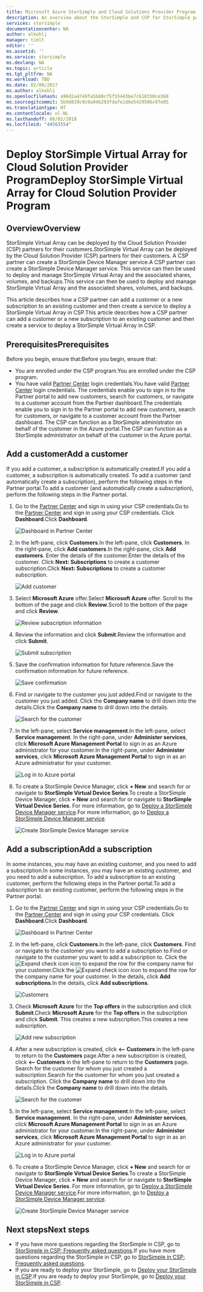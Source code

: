 ```yaml
---
title: Microsoft Azure StorSimple and Cloud Solutions Provider Program Overview | Microsoft Docs
description: An overview about the StorSimple and CSP for StorSimple partners.
services: storsimple
documentationcenter: NA
author: alkohli
manager: timlt
editor: ''
ms.assetid: ''
ms.service: storsimple
ms.devlang: NA
ms.topic: article
ms.tgt_pltfrm: NA
ms.workload: TBD
ms.date: 02/08/2017
ms.author: alkohli
ms.openlocfilehash: a96d2a4749fa5b88cf5f55443be7c618350ce368
ms.sourcegitcommit: 5b9d839c0c0a94b293fdafe1d6e5429506c07e05
ms.translationtype: HT
ms.contentlocale: nl-NL
ms.lasthandoff: 08/02/2018
ms.locfileid: "44563554"
---
```

# <a name="deploy-storsimple-virtual-array-for-cloud-solution-provider-program"></a><span data-ttu-id="a516d-103">Deploy StorSimple Virtual Array for Cloud Solution Provider Program</span><span class="sxs-lookup"><span data-stu-id="a516d-103">Deploy StorSimple Virtual Array for Cloud Solution Provider Program</span></span>

## <a name="overview"></a><span data-ttu-id="a516d-104">Overview</span><span class="sxs-lookup"><span data-stu-id="a516d-104">Overview</span></span>

<span data-ttu-id="a516d-105">StorSimple Virtual Array can be deployed by the Cloud Solution Provider (CSP) partners for their customers.</span><span class="sxs-lookup"><span data-stu-id="a516d-105">StorSimple Virtual Array can be deployed by the Cloud Solution Provider (CSP) partners for their customers.</span></span> <span data-ttu-id="a516d-106">A CSP partner can create a StorSimple Device Manager service.</span><span class="sxs-lookup"><span data-stu-id="a516d-106">A CSP partner can create a StorSimple Device Manager service.</span></span> <span data-ttu-id="a516d-107">This service can then be used to deploy and manage StorSimple Virtual Array and the associated shares, volumes, and backups.</span><span class="sxs-lookup"><span data-stu-id="a516d-107">This service can then be used to deploy and manage StorSimple Virtual Array and the associated shares, volumes, and backups.</span></span>

<span data-ttu-id="a516d-108">This article describes how a CSP partner can add a customer or a new subscription to an existing customer and then create a service to deploy a StorSimple Virtual Array in CSP.</span><span class="sxs-lookup"><span data-stu-id="a516d-108">This article describes how a CSP partner can add a customer or a new subscription to an existing customer and then create a service to deploy a StorSimple Virtual Array in CSP.</span></span>

## <a name="prerequisites"></a><span data-ttu-id="a516d-109">Prerequisites</span><span class="sxs-lookup"><span data-stu-id="a516d-109">Prerequisites</span></span>

<span data-ttu-id="a516d-110">Before you begin, ensure that:</span><span class="sxs-lookup"><span data-stu-id="a516d-110">Before you begin, ensure that:</span></span>

- <span data-ttu-id="a516d-111">You are enrolled under the CSP program.</span><span class="sxs-lookup"><span data-stu-id="a516d-111">You are enrolled under the CSP program.</span></span>
- <span data-ttu-id="a516d-112">You have valid [Partner Center](http://partnercenter.microsoft.com/) login credentials.</span><span class="sxs-lookup"><span data-stu-id="a516d-112">You have valid [Partner Center](http://partnercenter.microsoft.com/) login credentials.</span></span> <span data-ttu-id="a516d-113">The credentials enable you to sign in to the Partner portal to add new customers, search for customers, or navigate to a customer account from the Partner dashboard.</span><span class="sxs-lookup"><span data-stu-id="a516d-113">The credentials enable you to sign in to the Partner portal to add new customers, search for customers, or navigate to a customer account from the Partner dashboard.</span></span> <span data-ttu-id="a516d-114">The CSP can function as a StorSimple administrator on behalf of the customer in the Azure portal.</span><span class="sxs-lookup"><span data-stu-id="a516d-114">The CSP can function as a StorSimple administrator on behalf of the customer in the Azure portal.</span></span>
                             
## <a name="add-a-customer"></a><span data-ttu-id="a516d-115">Add a customer</span><span class="sxs-lookup"><span data-stu-id="a516d-115">Add a customer</span></span>

<span data-ttu-id="a516d-116">If you add a customer, a subscription is automatically created.</span><span class="sxs-lookup"><span data-stu-id="a516d-116">If you add a customer, a subscription is automatically created.</span></span> <span data-ttu-id="a516d-117">To add a customer (and automatically create a subscription), perform the following steps in the Partner portal.</span><span class="sxs-lookup"><span data-stu-id="a516d-117">To add a customer (and automatically create a subscription), perform the following steps in the Partner portal.</span></span>

1. <span data-ttu-id="a516d-118">Go to the [Partner Center](http://partnercenter.microsoft.com/) and sign in using your CSP credentials.</span><span class="sxs-lookup"><span data-stu-id="a516d-118">Go to the [Partner Center](http://partnercenter.microsoft.com/) and sign in using your CSP credentials.</span></span> <span data-ttu-id="a516d-119">Click **Dashboard**.</span><span class="sxs-lookup"><span data-stu-id="a516d-119">Click **Dashboard**.</span></span>

     ![Dashboard in Partner Center](https://docstestmedia1.blob.core.windows.net/azure-media/articles/storsimple/media/storsimple-partner-csp-deploy/image1.png)
                              
2. <span data-ttu-id="a516d-121">In the left-pane, click **Customers**.</span><span class="sxs-lookup"><span data-stu-id="a516d-121">In the left-pane, click **Customers**.</span></span> <span data-ttu-id="a516d-122">In the right-pane, click **Add customers**.</span><span class="sxs-lookup"><span data-stu-id="a516d-122">In the right-pane, click **Add customers**.</span></span> <span data-ttu-id="a516d-123">Enter the details of the customer.</span><span class="sxs-lookup"><span data-stu-id="a516d-123">Enter the details of the customer.</span></span> <span data-ttu-id="a516d-124">Click **Next: Subscriptions** to create a customer subscription.</span><span class="sxs-lookup"><span data-stu-id="a516d-124">Click **Next: Subscriptions** to create a customer subscription.</span></span>

    ![Add customer](https://docstestmedia1.blob.core.windows.net/azure-media/articles/storsimple/media/storsimple-partner-csp-deploy/image2.png)

3.  <span data-ttu-id="a516d-126">Select **Microsoft Azure** offer.</span><span class="sxs-lookup"><span data-stu-id="a516d-126">Select **Microsoft Azure** offer.</span></span> <span data-ttu-id="a516d-127">Scroll to the bottom of the page and click **Review**.</span><span class="sxs-lookup"><span data-stu-id="a516d-127">Scroll to the bottom of the page and click **Review**.</span></span>

    ![Review subscription information](https://docstestmedia1.blob.core.windows.net/azure-media/articles/storsimple/media/storsimple-partner-csp-deploy/image3.png)
                              
4. <span data-ttu-id="a516d-129">Review the information and click **Submit**.</span><span class="sxs-lookup"><span data-stu-id="a516d-129">Review the information and click **Submit**.</span></span>

    ![Submit subscription](https://docstestmedia1.blob.core.windows.net/azure-media/articles/storsimple/media/storsimple-partner-csp-deploy/image4.png)

5. <span data-ttu-id="a516d-131">Save the confirmation information for future reference.</span><span class="sxs-lookup"><span data-stu-id="a516d-131">Save the confirmation information for future reference.</span></span>

    ![Save confirmation](https://docstestmedia1.blob.core.windows.net/azure-media/articles/storsimple/media/storsimple-partner-csp-deploy/image5.png)

6. <span data-ttu-id="a516d-133">Find or navigate to the customer you just added.</span><span class="sxs-lookup"><span data-stu-id="a516d-133">Find or navigate to the customer you just added.</span></span> <span data-ttu-id="a516d-134">Click the **Company name** to drill down into the details.</span><span class="sxs-lookup"><span data-stu-id="a516d-134">Click the **Company name** to drill down into the details.</span></span>

    ![Search for the customer](https://docstestmedia1.blob.core.windows.net/azure-media/articles/storsimple/media/storsimple-partner-csp-deploy/image6.png)  

7. <span data-ttu-id="a516d-136">In the left-pane, select **Service management**.</span><span class="sxs-lookup"><span data-stu-id="a516d-136">In the left-pane, select **Service management**.</span></span> <span data-ttu-id="a516d-137">In the right-pane, under **Administer services**, click **Microsoft Azure Management Portal** to sign in as an Azure administrator for your customer.</span><span class="sxs-lookup"><span data-stu-id="a516d-137">In the right-pane, under **Administer services**, click **Microsoft Azure Management Portal** to sign in as an Azure administrator for your customer.</span></span>

    ![Log in to Azure portal](https://docstestmedia1.blob.core.windows.net/azure-media/articles/storsimple/media/storsimple-partner-csp-deploy/image9.png)

8. <span data-ttu-id="a516d-139">To create a StorSimple Device Manager, click **+ New** and search for or navigate to **StorSimple Virtual Device Series**.</span><span class="sxs-lookup"><span data-stu-id="a516d-139">To create a StorSimple Device Manager, click **+ New** and search for or navigate to **StorSimple Virtual Device Series**.</span></span> <span data-ttu-id="a516d-140">For more information, go to [Deploy a StorSimple Device Manager service](storsimple-virtual-array-manage-service.md).</span><span class="sxs-lookup"><span data-stu-id="a516d-140">For more information, go to [Deploy a StorSimple Device Manager service](storsimple-virtual-array-manage-service.md).</span></span>

    ![Create StorSimple Device Manager service](https://docstestmedia1.blob.core.windows.net/azure-media/articles/storsimple/media/storsimple-partner-csp-deploy/image8.png)


## <a name="add-a-subscription"></a><span data-ttu-id="a516d-142">Add a subscription</span><span class="sxs-lookup"><span data-stu-id="a516d-142">Add a subscription</span></span>

<span data-ttu-id="a516d-143">In some instances, you may have an existing customer, and you need to add a subscription.</span><span class="sxs-lookup"><span data-stu-id="a516d-143">In some instances, you may have an existing customer, and you need to add a subscription.</span></span> <span data-ttu-id="a516d-144">To add a subscription to an existing customer, perform the following steps in the Partner portal.</span><span class="sxs-lookup"><span data-stu-id="a516d-144">To add a subscription to an existing customer, perform the following steps in the Partner portal.</span></span>

1. <span data-ttu-id="a516d-145">Go to the [Partner Center](http://partnercenter.microsoft.com/) and sign in using your CSP credentials.</span><span class="sxs-lookup"><span data-stu-id="a516d-145">Go to the [Partner Center](http://partnercenter.microsoft.com/) and sign in using your CSP credentials.</span></span> <span data-ttu-id="a516d-146">Click **Dashboard**.</span><span class="sxs-lookup"><span data-stu-id="a516d-146">Click **Dashboard**.</span></span>

     ![Dashboard in Partner Center](https://docstestmedia1.blob.core.windows.net/azure-media/articles/storsimple/media/storsimple-partner-csp-deploy/image1.png)
                              
2. <span data-ttu-id="a516d-148">In the left-pane, click **Customers**.</span><span class="sxs-lookup"><span data-stu-id="a516d-148">In the left-pane, click **Customers**.</span></span> <span data-ttu-id="a516d-149">Find or navigate to the customer you want to add a subscription to.</span><span class="sxs-lookup"><span data-stu-id="a516d-149">Find or navigate to the customer you want to add a subscription to.</span></span> <span data-ttu-id="a516d-150">Click the ![Expand check icon](https://docstestmedia1.blob.core.windows.net/azure-media/articles/storsimple/media/storsimple-partner-csp-deploy/expand_pane_icon.png) icon to expand the row for the company name for your customer.</span><span class="sxs-lookup"><span data-stu-id="a516d-150">Click the ![Expand check icon](https://docstestmedia1.blob.core.windows.net/azure-media/articles/storsimple/media/storsimple-partner-csp-deploy/expand_pane_icon.png) icon to expand the row for the company name for your customer.</span></span> <span data-ttu-id="a516d-151">In the details, click **Add subscriptions**.</span><span class="sxs-lookup"><span data-stu-id="a516d-151">In the details, click **Add subscriptions**.</span></span>

    ![Customers](https://docstestmedia1.blob.core.windows.net/azure-media/articles/storsimple/media/storsimple-partner-csp-deploy/image10.png)

3. <span data-ttu-id="a516d-153">Check **Microsoft Azure** for the **Top offers** in the subscription and click **Submit**.</span><span class="sxs-lookup"><span data-stu-id="a516d-153">Check **Microsoft Azure** for the **Top offers** in the subscription and click **Submit**.</span></span> <span data-ttu-id="a516d-154">This creates a new subscription.</span><span class="sxs-lookup"><span data-stu-id="a516d-154">This creates a new subscription.</span></span>

    ![Add new subscription](https://docstestmedia1.blob.core.windows.net/azure-media/articles/storsimple/media/storsimple-partner-csp-deploy/image11.png)

6. <span data-ttu-id="a516d-156">After a new subscription is created, click **<-- Customers** in the left-pane to return to the **Customers** page.</span><span class="sxs-lookup"><span data-stu-id="a516d-156">After a new subscription is created, click **<-- Customers** in the left-pane to return to the **Customers** page.</span></span> <span data-ttu-id="a516d-157">Search for the customer for whom you just created a subscription.</span><span class="sxs-lookup"><span data-stu-id="a516d-157">Search for the customer for whom you just created a subscription.</span></span> <span data-ttu-id="a516d-158">Click the **Company name** to drill down into the details.</span><span class="sxs-lookup"><span data-stu-id="a516d-158">Click the **Company name** to drill down into the details.</span></span>

    ![Search for the customer](https://docstestmedia1.blob.core.windows.net/azure-media/articles/storsimple/media/storsimple-partner-csp-deploy/image6.png)  

7. <span data-ttu-id="a516d-160">In the left-pane, select **Service management**.</span><span class="sxs-lookup"><span data-stu-id="a516d-160">In the left-pane, select **Service management**.</span></span> <span data-ttu-id="a516d-161">In the right-pane, under **Administer services**, click **Microsoft Azure Management Portal** to sign in as an Azure administrator for your customer.</span><span class="sxs-lookup"><span data-stu-id="a516d-161">In the right-pane, under **Administer services**, click **Microsoft Azure Management Portal** to sign in as an Azure administrator for your customer.</span></span>

    ![Log in to Azure portal](https://docstestmedia1.blob.core.windows.net/azure-media/articles/storsimple/media/storsimple-partner-csp-deploy/image9.png)

8. <span data-ttu-id="a516d-163">To create a StorSimple Device Manager, click **+ New** and search for or navigate to **StorSimple Virtual Device Series**.</span><span class="sxs-lookup"><span data-stu-id="a516d-163">To create a StorSimple Device Manager, click **+ New** and search for or navigate to **StorSimple Virtual Device Series**.</span></span> <span data-ttu-id="a516d-164">For more information, go to [Deploy a StorSimple Device Manager service](storsimple-virtual-array-manage-service.md).</span><span class="sxs-lookup"><span data-stu-id="a516d-164">For more information, go to [Deploy a StorSimple Device Manager service](storsimple-virtual-array-manage-service.md).</span></span>

    ![Create StorSimple Device Manager service](https://docstestmedia1.blob.core.windows.net/azure-media/articles/storsimple/media/storsimple-partner-csp-deploy/image8.png)

## <a name="next-steps"></a><span data-ttu-id="a516d-166">Next steps</span><span class="sxs-lookup"><span data-stu-id="a516d-166">Next steps</span></span>

- <span data-ttu-id="a516d-167">If you have more questions regarding the StorSimple in CSP, go to [StorSimple in CSP: Frequently asked questions](storsimple-partner-csp-faq.md).</span><span class="sxs-lookup"><span data-stu-id="a516d-167">If you have more questions regarding the StorSimple in CSP, go to [StorSimple in CSP: Frequently asked questions](storsimple-partner-csp-faq.md).</span></span>
- <span data-ttu-id="a516d-168">If you are ready to deploy your StorSimple, go to [Deploy your StorSimple in CSP](storsimple-partner-csp-deploy.md).</span><span class="sxs-lookup"><span data-stu-id="a516d-168">If you are ready to deploy your StorSimple, go to [Deploy your StorSimple in CSP](storsimple-partner-csp-deploy.md).</span></span>
















